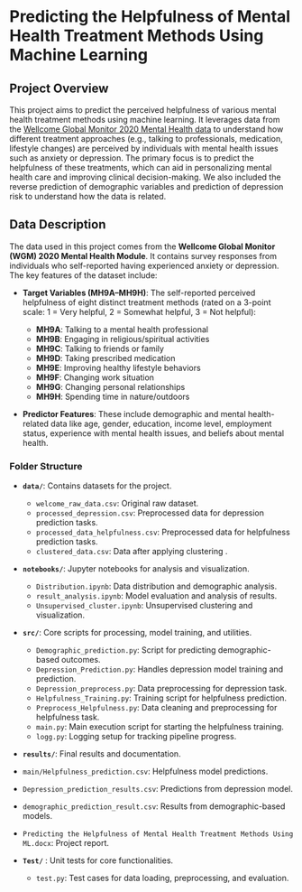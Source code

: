 # Predicting the Helpfulness of Mental Health Treatment Methods Using Machine Learning

## Project Overview
This project aims to predict the perceived helpfulness of various mental health treatment methods using machine learning. It leverages data from the [Wellcome Global Monitor 2020 Mental Health data](https://wellcome.org/reports/wellcome-global-monitor-mental-health/2020) to understand how different treatment approaches (e.g., talking to professionals, medication, lifestyle changes) are perceived by individuals with mental health issues such as anxiety or depression. The primary focus is to predict the helpfulness of these treatments, which can aid in personalizing mental health care and improving clinical decision-making.
We also included the reverse prediction of demographic variables and prediction of depression risk to understand how the data is related.
## Data Description
The data used in this project comes from the **Wellcome Global Monitor (WGM) 2020 Mental Health Module**. It contains survey responses from individuals who self-reported having experienced anxiety or depression. The key features of the dataset include:

- **Target Variables (MH9A–MH9H)**: The self-reported perceived helpfulness of eight distinct treatment methods (rated on a 3-point scale: 1 = Very helpful, 2 = Somewhat helpful, 3 = Not helpful):
  - **MH9A**: Talking to a mental health professional
  - **MH9B**: Engaging in religious/spiritual activities
  - **MH9C**: Talking to friends or family
  - **MH9D**: Taking prescribed medication
  - **MH9E**: Improving healthy lifestyle behaviors
  - **MH9F**: Changing work situation
  - **MH9G**: Changing personal relationships
  - **MH9H**: Spending time in nature/outdoors

- **Predictor Features**: These include demographic and mental health-related data like age, gender, education, income level, employment status, experience with mental health issues, and beliefs about mental health.

### Folder Structure
- **`data/`**: Contains datasets for the project.
  - `welcome_raw_data.csv`: Original raw dataset.
  - `processed_depression.csv`: Preprocessed data for depression prediction tasks.
  - `processed_data_helpfulness.csv`: Preprocessed data for helpfulness prediction tasks.
  - `clustered_data.csv`: Data after applying clustering .

- **`notebooks/`**: Jupyter notebooks for analysis and visualization.
  - `Distribution.ipynb`: Data distribution and demographic analysis.
  - `result_analysis.ipynb`: Model evaluation and analysis of results.
  - `Unsupervised_cluster.ipynb`: Unsupervised clustering and visualization.

- **`src/`**: Core scripts for processing, model training, and utilities.
  - `Demographic_prediction.py`: Script for predicting demographic-based outcomes.
  - `Depression_Prediction.py`: Handles depression model training and prediction.
  - `Depression_preprocess.py`: Data preprocessing for depression task.
  - `Helpfulness_Training.py`: Training script for helpfulness prediction.
  - `Preprocess_Helpfulness.py`: Data cleaning and preprocessing for helpfulness task.
  - `main.py`: Main execution script for starting the helpfulness training.
  - `logg.py`: Logging setup for tracking pipeline progress.

- **`results/`**: Final results and documentation.
-  `main/Helpfulness_prediction.csv`: Helpfulness model predictions.
  - `Depression_prediction_results.csv`: Predictions from depression model.
  - `demographic_prediction_result.csv`: Results from demographic-based models.
  - `Predicting the Helpfulness of Mental Health Treatment Methods Using ML.docx`: Project report.
  
- **`Test/`** : Unit tests for core functionalities.
  - `test.py`: Test cases for data loading, preprocessing, and evaluation.
